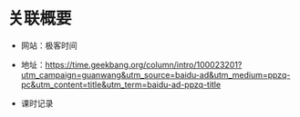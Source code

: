 # 关联概要

* 网站：极客时间
* 地址：https://time.geekbang.org/column/intro/100023201?utm_campaign=guanwang&utm_source=baidu-ad&utm_medium=ppzq-pc&utm_content=title&utm_term=baidu-ad-ppzq-title

* 课时记录

# 